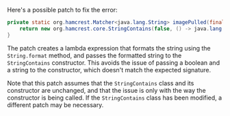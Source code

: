 Here's a possible patch to fix the error:
```java
private static org.hamcrest.Matcher<java.lang.String> imagePulled(final java.lang.String image) {
    return new org.hamcrest.core.StringContains(false, () -> java.lang.String.format("Status: Downloaded newer image for %s", image));
}
```
The patch creates a lambda expression that formats the string using the `String.format` method, and passes the formatted string to the `StringContains` constructor. This avoids the issue of passing a boolean and a string to the constructor, which doesn't match the expected signature.


Note that this patch assumes that the `StringContains` class and its constructor are unchanged, and that the issue is only with the way the constructor is being called. If the `StringContains` class has been modified, a different patch may be necessary.